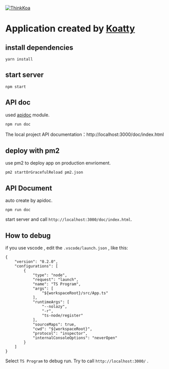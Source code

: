 [![ThinkKoa](http://thinkkoa.org/img/logo.png)](http://thinkkoa.org/koatty)

# Application created by [Koatty](https://github.com/thinkkoa/koatty)

## install dependencies

```
yarn install
```

## start server

```
npm start
```

## API doc

used [apidoc](https://www.npmjs.com/package/apidoc) module.
```
npm run doc
```
The local project API documentation：http://localhost:3000/doc/index.html


## deploy with pm2

use pm2 to deploy app on production envrioment.

```
pm2 startOrGracefulReload pm2.json
```

## API Document

auto create by apidoc.

```
npm run doc
```
start server and call `http://localhost:3000/doc/index.html`.

## How to debug

if you use vscode , edit the `.vscode/launch.json` , like this: 
```
{
    "version": "0.2.0",
    "configurations": [
        {
            "type": "node",
            "request": "launch",
            "name": "TS Program",
            "args": [
                "${workspaceRoot}/src/App.ts"
            ],
            "runtimeArgs": [
                "--nolazy",
                "-r",
                "ts-node/register"
            ],
            "sourceMaps": true,
            "cwd": "${workspaceRoot}",
            "protocol": "inspector",
            "internalConsoleOptions": "neverOpen"
        }
    ]
}
```
Select `TS Program` to debug run. Try to call `http://localhost:3000/` .
